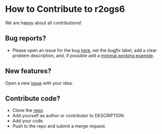 # How to Contribute to r2ogs6

We are happy about all contributions!


## Bug reports?

- Please open an issue for the bug [here](https://gitlab.opengeosys.org/ogs/tools/r2ogs6/-/issues), set the *bugfix* label, add a clear problem description, and, if possible add a
[minimal working example](https://en.wikipedia.org/wiki/Minimal_working_example).


## New features?

Open a new [issue](https://gitlab.opengeosys.org/ogs/tools/r2ogs6/-/issues)
with your idea.


## Contribute code?

- Clone the [repo](https://gitlab.opengeosys.org/ogs/tools/r2ogs6.git).
- Add yourself as author or contributor to DESCRIPTION.
- Add your code.
- Push to the repo and submit a merge request.
